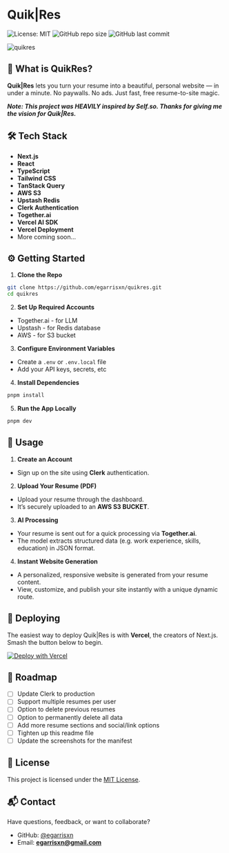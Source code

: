# Quik|Res

![License: MIT](https://img.shields.io/badge/License-MIT-yellow.svg) ![GitHub repo size](https://img.shields.io/github/repo-size/egarrisxn/quikres) ![GitHub last commit](https://img.shields.io/github/last-commit/egarrisxn/quikres)

![quikres](https://github.com/user-attachments/assets/6275b7f3-2f20-44f9-aafc-9d1a3026295e)

## 🚀 What is QuikRes?

**Quik|Res** lets you turn your resume into a beautiful, personal website — in under a minute. No paywalls. No ads. Just fast, free resume-to-site magic.

 _**Note: This project was HEAVILY inspired by Self.so. Thanks for giving me the vision for Quik|Res.**_

## 🛠️ Tech Stack

- **Next.js**
- **React**
- **TypeScript**
- **Tailwind CSS**
- **TanStack Query**
- **AWS S3**
- **Upstash Redis**
- **Clerk Authentication**
- **Together.ai**
- **Vercel AI SDK**
- **Vercel Deployment**
- More coming soon...


## ⚙️ Getting Started

1. **Clone the Repo**

```bash
git clone https://github.com/egarrisxn/quikres.git
cd quikres
```

2. **Set Up Required Accounts**

- Together.ai - for LLM
- Upstash - for Redis database
- AWS - for S3 bucket

3. **Configure Environment Variables**

- Create a `.env` or `.env.local` file
- Add your API keys, secrets, etc

4. **Install Dependencies**

```bash
pnpm install
```

5. **Run the App Locally**

```bash
pnpm dev
```

## 🚦 Usage

1. **Create an Account**

- Sign up on the site using **Clerk** authentication.

2. **Upload Your Resume (PDF)**

- Upload your resume through the dashboard.
- It’s securely uploaded to an **AWS S3 BUCKET**.

3. **AI Processing**

- Your resume is sent out for a quick processing via **Together.ai**.
- The model extracts structured data (e.g. work experience, skills, education) in JSON format.

4. **Instant Website Generation**

- A personalized, responsive website is generated from your resume content.
- View, customize, and publish your site instantly with a unique dynamic route.

## 🚀 Deploying

The easiest way to deploy Quik|Res is with **Vercel**, the creators of Next.js. Smash the button below to begin.

[![Deploy with Vercel](https://vercel.com/button)](https://vercel.com/new?utm_medium=default-template&filter=next.js&utm_source=create-next-app&utm_campaign=create-next-app-readme)

## 🔮 Roadmap

- [ ] Update Clerk to production
- [ ] Support multiple resumes per user
- [ ] Option to delete previous resumes
- [ ] Option to permanently delete all data
- [ ] Add more resume sections and social/link options
- [ ] Tighten up this readme file
- [ ] Update the screenshots for the manifest

## 📄 License

This project is licensed under the [MIT License](LICENSE).

## 📬 Contact

Have questions, feedback, or want to collaborate?

- GitHub: [@egarrisxn](https://github.com/egarrisxn)
- Email: **egarrisxn@gmail.com**
